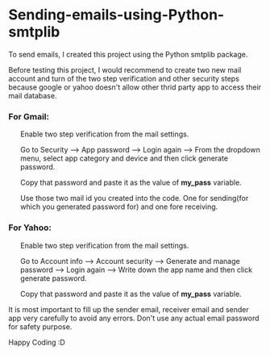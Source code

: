 # Sending-emails-using-Python-smtplib
To send emails, I created this project using the Python smtplib package.

Before testing this project, I would recommend to create two new mail account and turn of the two step verification and other security steps because google or yahoo doesn't allow other thrid party app to access their mail database.

### For Gmail:
<ol> Enable two step verification from the mail settings. </ol>
<ol> Go to Security --> App password --> Login again --> From the dropdown menu, select app category and device and then click generate password. </ol>
<ol> Copy that password and paste it as the value of <b>my_pass</b> variable.</ol>
<ol> Use those two mail id you created into the code. One for sending(for which you generated password for) and one fore receiving. </ol>

### For Yahoo:
<ol> Enable two step verification from the mail settings. </ol>
<ol> Go to Account info --> Account security --> Generate and manage password --> Login again --> Write down the app name and then click generate password. </ol>
<ol> Copy that password and paste it as the value of <b>my_pass</b> variable.</ol>

It is most important to fill up the sender email, receiver email and sender app very carefully to avoid any errors. Don't use any actual email password for safety purpose.

Happy Coding :D

